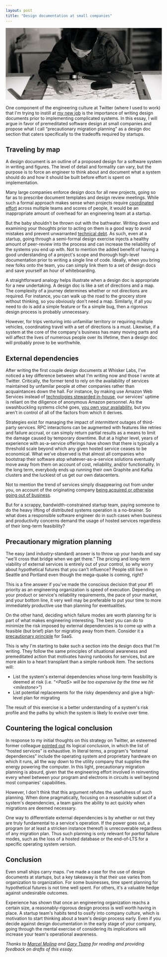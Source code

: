```yaml
---
layout: post
title: "Design documentation at small companies"
---
```


![](/images/cartographer.jpg)

One component of the engineering culture at Twitter (where I used to
work) that I'm trying to instill at
[my new job](https://whiskerlabs.com) is the importance of writing
design documents prior to implementing complicated systems. In this
essay, I will argue in favor of premeditated software design at small
companies and propose what I call &#8220;precautionary migration
planning&#8221; as a design doc section that caters specifically to
the tradeoffs required by startups.

## Traveling by map

A design document is an outline of a proposed design for a software
system in writing and figures. The level of detail and formality can
vary, but the purpose is to force an engineer to think about and
document what a system should do and how it should be built before
effort is spent on implementation.

Many large companies enforce design docs for all new projects, going
so far as to prescribe document templates and design review
meetings. While such a formal approach makes sense when projects
require
[coordinated effort](/2014/06/coordinating-technological-change-in-large-software-organizations/)
across multiple teams and scores of people, it would be an
inappropriate amount of overhead for an engineering team at a startup.

But the baby shouldn't be thrown out with the bathwater. Writing down
and examining your thoughts prior to acting on them is a good way to
avoid mistakes and prevent unwarranted
[technical debt](/2013/06/survey-on-technical-debt-management/). As
such, even at a startup, going through a semi-formal design exercise
injects a healthy amount of peer-review into the process and can
increase the reliability of the systems you end up with. Not to
mention the added benefit of having a good understanding of a
project's scope and thorough high-level documentation prior to writing
a single line of code. Ideally, when you bring new folks onto the
team, you can simply link them to a set of design docs and save
yourself an hour of whiteboarding.

A straightforward analogy helps illustrate when a design doc is
appropriate for a new undertaking. A design doc is like a set of
directions and a map. The complexity of a journey determines whether
or not directions are required. For instance, you can walk up the road
to the grocery store without thinking, so you obviously don't need a
map. Similarly, if all you need to do is add a simple feature or fix a
simple bug, then a rigorous design process is probably unnecessary.

However, for trips venturing into unfamiliar territory or requiring
multiple vehicles, coordinating travel with a set of directions is a
must. Likewise, if a system at the core of the company's business has
many moving parts and will affect the lives of numerous people over
its lifetime, then a design doc will probably prove to be worthwhile.

## External dependencies

After writing the first couple design documents at Whisker Labs, I've
noticed a key difference between what I'm writing now and those I
wrote at Twitter. Critically, the former tend to rely on the
availability of services maintained by unfamilar people at other
companies rather than acquaintances down the hall. For instance, by
making use Amazon Web Services instead of
[technologies stewarded in-house](https://blog.twitter.com/2015/all-about-apache-aurora),
our services' uptime is reliant on the diligence of anonymous Amazon
personnel. As the swashbuckling systems cliché goes,
[you own your availability](http://www.whoownsmyavailability.com/),
but you aren't in control of all of the factors from which it derives.

Strategies exist for managing the impact of _intermittent_ outages of
third-party services. RPC interactions can be augmented with features
like retries and failure accrual, or can simply return partial results
as a means to limit the damage caused by temporary downtime. But at a
higher level, years of experience with as-a-service offerings have
shown that there is typically a threshold scale beyond which any given
hosted service ceases to be economical. What we've observed is that
almost all companies who bootstrap their software atop
whatever-as-a-service solutions eventually move away from them on
account of cost, reliability, and/or functionality. In the long term,
everybody ends up running their own Graphite and Kafka clusters and
the luckiest of us get our own datacenters.

Not to mention the trend of services simply disappearing out from
under you, on account of the originating company
[being acquired or otherwise going out of business](http://www.economist.com/news/business/21665070-flock-startups-making-cloud-computing-faster-and-more-flexible-most-them-will).

But for a scrappy, bandwidth-constrained startup team, paying someone
to do the heavy lifting of distributed systems operation is a
no-brainer.  So what does a responsible software engineer do in such
cases when business and productivity concerns demand the usage of
hosted services regardless of their long-term feasibility?

## Precautionary migration planning

The easy (and industry-standard) answer is to throw up your hands and
say &#8220;we'll cross that bridge when we get there.&#8221; The pricing and
long-term viability of external services is entirely out of your
control, so why worry about hypothetical futures that you can't
influence? People still live in Seattle and Portland even though the
mega-quake is coming, right?

This is a fine answer if you've made the conscious decision that your #1
priority as an engineering organization is speed of
execution. Depending on your product or service's reliability
requirements, the pace of your market, and your bottom line, it very
well may be preferable to put your time to more immediately productive
use than planning for eventualities.

On the other hand, deciding which failure modes are worth planning for
is part of what makes engineering interesting. The best you can do to
minimize the risk imposed by external dependencies is to come up with
a feasible (but brief) plan for migrating away from them. Consider it a
[precautionary principle](https://en.wikipedia.org/wiki/Precautionary_principle)
for SaaS.

This is why I'm starting to bake such a section into the design docs
that I'm writing. They follow the same principles of situational
awareness and premeditated action that motivates having runbooks for
services, but are more akin to a heart transplant than a simple
runbook item. The sections will:

- List the system's external dependencies whose long-term feasibility
  is deemed at risk (i.e. &#8220;_&lt;PaaS&gt; will be too expensive by
  the time we hit &lt;milestone&gt;_&#8221;)
- List potential replacements for the risky dependency and give a
  high-level plan for migrating

The result of this exercise is a better understanding of a system's
risk profile and the paths by which the system is likely to evolve
over time.

## Countering the logical conclusion

In response to my initial thoughts on this strategy on Twitter, an
esteemed former colleague
[pointed out](https://twitter.com/evan/status/646538301181194241) its
logical conclusion, in which the list of &#8220;hosted services&#8221;
is exhaustive. In literal terms, a program's &#8220;external
dependencies&#8221; include the operating system and proprietary
hardware on which it runs, all the way down to the utility company
that supplies the energy powering the computer. In this light,
precautionary migration planning is absurd, given that the engineering
effort involved in reinventing every wheel between your program and
electrons in circuits is well beyond most companies' capabilities.

However, I don't think that this argument refutes the usefulness of
such planning. When done pragmatically, focusing on a reasonable
subset of a system's dependencies, a team gains the ability to act
quickly when migrations are deemed necessary.

One way to differentiate external dependencies is by whether or not
they are truly fundamental to a service's operation. If the power goes
out, a program (or at least a stricken instance thereof) is
unrecoverable regardless of any migration plan. Thus such planning is
only relevant for _partial_ failure modes, such as the loss of a
hosted database or the end-of-LTS for a specific operating system
version.

## Conclusion

Even small ships carry maps. I've made a case for the use of design
documents at startups, but a key takeaway is that their use varies
from organization to organization. For some businesses, time spent
planning for hypothetical futures is not time well spent. For others,
it's a valuable hedge against undesirable outcomes.

Experience has shown that once an engineering organization reachs a
certain size, a reasonably-rigorous design process is well worth
having in place. A startup team's habits tend to ossify into company
culture, which is motivation to start thinking about a team's design
process early. Even if you decide against design documentation in the
early stage of your company, going through the mental exercise of
considering its implications will increase your team's operational
awareness.

*Thanks to [Marcel Molina](https://twitter.com/noradio) and
[Gary Tsang](https://twitter.com/garru) for reading and providing
feedback on drafts of this essay.*
